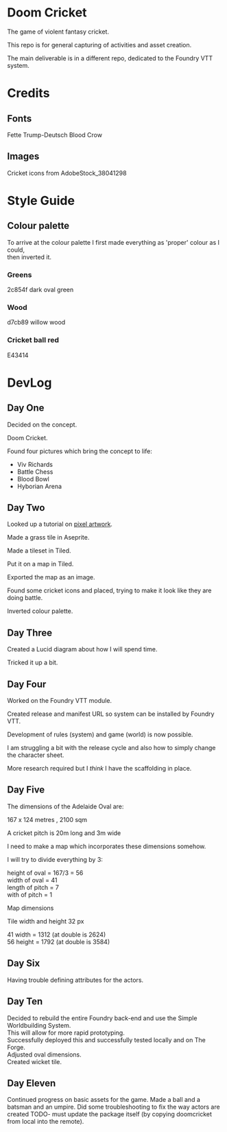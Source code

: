 # Doom Cricket
The game of violent fantasy cricket.  

This repo is for general capturing of activities and asset creation.  

The main deliverable is in a different repo, dedicated to the Foundry VTT system.  


# Credits

## Fonts
Fette Trump-Deutsch
Blood Crow

## Images
Cricket icons from AdobeStock_38041298  






# Style Guide  

## Colour palette

To arrive at the colour palette I first made everything as 'proper' colour as I could,  
then inverted it.  

### Greens

2c854f dark oval green  

### Wood
d7cb89 willow wood  

### Cricket ball red  
E43414


# DevLog

## Day One

Decided on the concept.  

Doom Cricket.  

Found four pictures which bring the concept to life:  

- Viv Richards  
- Battle Chess  
- Blood Bowl  
- Hyborian Arena  

## Day Two

Looked up a tutorial on [pixel artwork](http://www.yarrninja.com/pixeltutorial/index.html).   

Made a grass tile in Aseprite.  

Made a tileset in Tiled.  

Put it on a map in Tiled.  

Exported the map as an image.  

Found some cricket icons and placed, trying to make it look like they are doing battle.    

Inverted colour palette.  


## Day Three

Created a Lucid diagram about how I will spend time.

Tricked it up  a bit.  


## Day Four  

Worked on the Foundry VTT module.  

Created release and manifest URL so system can be installed by Foundry VTT.  

Development of rules (system) and game (world) is now possible.  

I am struggling a bit with the release cycle and also how to simply change the character sheet.  

More research required but I *think* I have the scaffolding in place.  


## Day Five

The dimensions of the Adelaide Oval are:  

167 x 124 metres , 2100 sqm  

A cricket pitch is 20m long and 3m wide  

I need to make a map which incorporates these dimensions somehow.  

I will try to divide everything by 3:  

height of oval =  167/3 = 56  
width of oval = 41  
length of pitch = 7  
with of pitch = 1  

Map dimensions  

Tile width and height 32 px  

41 width =  1312 (at double is 2624)  
56 height = 1792 (at double is 3584)


## Day Six  

Having trouble defining attributes for the actors.  

## Day Ten

Decided to rebuild the entire Foundry back-end and use the Simple Worldbuilding System.  
This will allow for more rapid prototyping.  
Successfully deployed this and successfully tested locally and on The Forge.  
Adjusted oval dimensions.  
Created wicket tile.  


## Day Eleven

Continued progress on basic assets for the game. Made a ball and a batsman and an
umpire. Did some troubleshooting to fix the way actors are created TODO- must update the package itself
(by copying doomcricket from local into the remote).   

